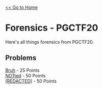 [<< Go to Home](/)
# Forensics - PGCTF20
Here's all things forensics from PGCTF20.
## Problems
[Bruh](/Forensics/Bruh) - 25 Points \
[NOTted](/Forensics/NOTted) - 50 Points \
[[REDACTED]](/Forensics/REDACTED) - 50 Points